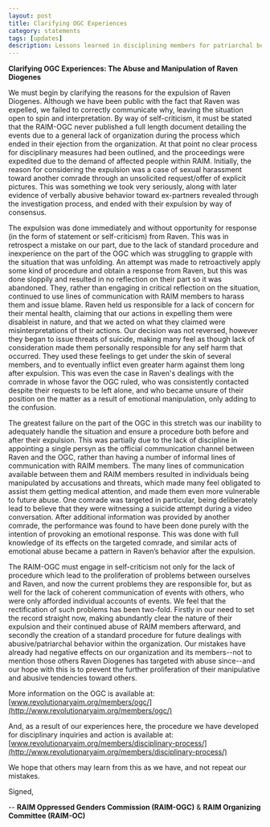 ```yaml
---
layout: post
title: Clarifying OGC Experiences
category: statements
tags: [updates]
description: Lessons learned in disciplining members for patriarchal behavior, and righting a failure of communication
---
```


**Clarifying OGC Experiences: The Abuse and Manipulation of Raven Diogenes**

We must begin by clarifying the reasons for the expulsion of Raven Diogenes. Although we have been public with the fact that Raven was expelled, we failed to correctly communicate why, leaving the situation open to spin and interpretation. By way of self-criticism, it must be stated that the RAIM-OGC never published a full length document detailing the events due to a general lack of organization during the process which ended in their ejection from the organization. At that point no clear process for disciplinary measures had been outlined, and the proceedings were expedited due to the demand of affected people within RAIM. Initially, the reason for considering the expulsion was a case of sexual harassment toward another comrade through an unsolicited request/offer of explicit pictures. This was something we took very seriously, along with later evidence of verbally abusive behavior toward ex-partners revealed through the investigation process, and ended with their expulsion by way of consensus. 

The expulsion was done immediately and without opportunity for response (in the form of statement or self-criticism) from Raven. This was in retrospect a mistake on our part, due to the lack of standard procedure and inexperience on the part of the OGC which was struggling to grapple with the situation that was unfolding. An attempt was made to retroactively apply some kind of procedure and obtain a response from Raven, but this was done sloppily and resulted in no reflection on their part so it was abandoned. They, rather than engaging in critical reflection on the situation, continued to use lines of communication with RAIM members to harass them and issue blame. Raven held us responsible for a lack of concern for their mental health, claiming that our actions in expelling them were disableist in nature, and that we acted on what they claimed were misinterpretations of their actions. Our decision was not reversed, however they began to issue threats of suicide, making many feel as though lack of consideration made them personally responsible for any self harm that occurred. They used these feelings to get under the skin of several members, and to eventually inflict even greater harm against them long after expulsion. This was even the case in Raven's dealings with the comrade in whose favor the OGC ruled, who was consistently contacted despite their requests to be left alone, and who became unsure of their position on the matter as a result of emotional manipulation, only adding to the confusion. 

The greatest failure on the part of the OGC in this stretch was our inability to adequately handle the situation and ensure a procedure both before and after their expulsion. This was partially due to the lack of discipline in appointing a single persyn as the official communication channel between Raven and the OGC, rather than having a number of informal lines of communication with RAIM members. The many lines of communication available between them and RAIM members resulted in individuals being manipulated by accusations and threats, which made many feel obligated to assist them getting medical attention, and made them even more vulnerable to future abuse. One comrade was targeted in particular, being deliberately lead to believe that they were witnessing a suicide attempt during a video conversation. After additional information was provided by another comrade, the performance was found to have been done purely with the intention of provoking an emotional response. This was done with full knowledge of its effects on the targeted comrade, and similar acts of emotional abuse became a pattern in Raven’s behavior after the expulsion. 

The RAIM-OGC must engage in self-criticism not only for the lack of procedure which lead to the proliferation of problems between ourselves and Raven, and now the current problems they are responsible for, but as well for the lack of coherent communication of events with others, who were only afforded individual accounts of events. We feel that the rectification of such problems has been two-fold. Firstly in our need to set the record straight now, making abundantly clear the nature of their expulsion and their continued abuse of RAIM members afterward, and secondly the creation of a standard procedure for future dealings with abusive/patriarchal behavior within the organization. Our mistakes have already had negative effects on our organization and its members--not to mention those others Raven Diogenes has targeted with abuse since--and our hope with this is to prevent the further proliferation of their manipulative and abusive tendencies toward others.

More information on the OGC is available at: [www.revolutionaryaim.org/members/ogc/](http://www.revolutionaryaim.org/members/ogc/)

And, as a result of our experiences here, the procedure we have developed for disciplinary inquiries and action is available at: [www.revolutionaryaim.org/members/disciplinary-process/](http://www.revolutionaryaim.org/members/disciplinary-process/)

We hope that others may learn from this as we have, and not repeat our mistakes.

Signed,

-- **RAIM Oppressed Genders Commission (RAIM-OGC)** & **RAIM Organizing Committee (RAIM-OC)**
